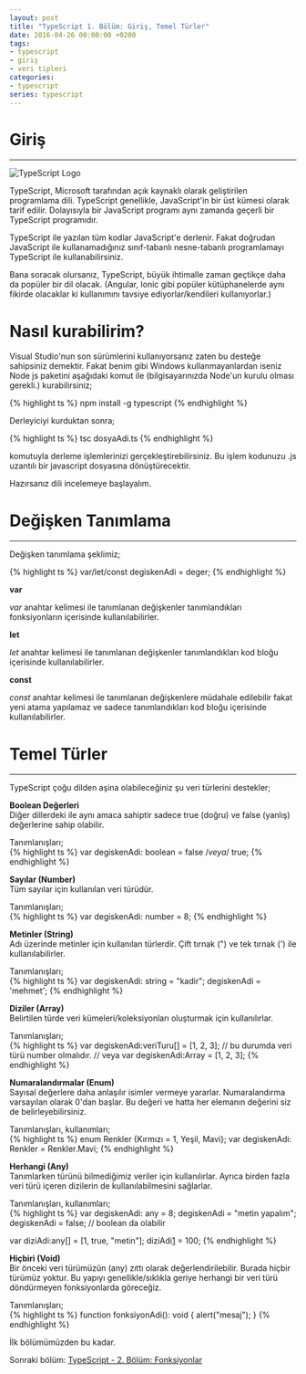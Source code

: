 ```yaml
---
layout: post
title: "TypeScript 1. Bölüm: Giriş, Temel Türler"
date: 2016-04-26 00:00:00 +0200
tags:
- typescript
- giriş
- veri tipleri
categories:
- typescript
series: typescript
---
```


# Giriş
---------

![TypeScript Logo](https://upload.wikimedia.org/wikipedia/commons/a/a6/TypeScript_Logo.png)

TypeScript, Microsoft tarafından açık kaynaklı olarak geliştirilen programlama dili.
TypeScript genellikle, JavaScript'in bir üst kümesi olarak tarif edilir.
Dolayısıyla bir JavaScript programı aynı zamanda geçerli bir TypeScript programıdır.  

TypeScript ile yazılan tüm kodlar JavaScript'e derlenir.
Fakat doğrudan JavaScript ile kullanamadığınız sınıf-tabanlı nesne-tabanlı programlamayı TypeScript ile kullanabilirsiniz.  

Bana soracak olursanız, TypeScript, büyük ihtimalle zaman geçtikçe daha da popüler bir dil olacak.
(Angular, Ionic gibi popüler kütüphanelerde aynı fikirde olacaklar ki kullanımını tavsiye ediyorlar/kendileri kullanıyorlar.)

# Nasıl kurabilirim?

Visual Studio'nun son sürümlerini kullanıyorsanız zaten bu desteğe sahipsiniz demektir.
Fakat benim gibi Windows kullanmayanlardan iseniz Node js paketini aşağıdaki komut ile (bilgisayarınızda Node'un kurulu olması gerekli.) kurabilirsiniz;  

{% highlight ts %}
npm install -g typescript
{% endhighlight %}

Derleyiciyi kurduktan sonra;   

{% highlight ts %}
tsc dosyaAdi.ts
{% endhighlight %}

komutuyla derleme işlemlerinizi gerçekleştirebilirsiniz.
Bu işlem kodunuzu .js uzantılı bir javascript dosyasına dönüştürecektir.   

Hazırsanız dili incelemeye başlayalım.

# Değişken Tanımlama
---------------------

Değişken tanımlama şeklimiz;  

{% highlight ts %}
var/let/const degiskenAdi = deger;
{% endhighlight %}

**var**

*var* anahtar kelimesi ile tanımlanan değişkenler tanımlandıkları fonksiyonların içerisinde kullanılabilirler.  

**let**

*let* anahtar kelimesi ile tanımlanan değişkenler tanımlandıkları kod bloğu içerisinde kullanılabilirler.  

**const**  

*const* anahtar kelimesi ile tanımlanan değişkenlere müdahale edilebilir fakat yeni atama yapılamaz ve sadece tanımlandıkları kod bloğu içerisinde kullanılabilirler.   

# Temel Türler
---------------

TypeScript çoğu dilden aşina olabileceğiniz şu veri türlerini destekler;  

**Boolean Değerleri**  
Diğer dillerdeki ile aynı amaca sahiptir sadece true (doğru) ve false (yanlış) değerlerine sahip olabilir.  

Tanımlanışları;  
{% highlight ts %}
var degiskenAdi: boolean = false /*veya*/ true;
{% endhighlight %}

**Sayılar (Number)**  
Tüm sayılar için kullanılan veri türüdür.

Tanımlanışları;  
{% highlight ts %}
var degiskenAdi: number = 8;
{% endhighlight %}

**Metinler (String)**  
Adı üzerinde metinler için kullanılan türlerdir. Çift tırnak (") ve tek tırnak (') ile kullanılabilirler.   

Tanımlanışları;  
{% highlight ts %}
var degiskenAdi: string = "kadir";
degiskenAdi = 'mehmet';
{% endhighlight %}

**Diziler (Array)**  
Belirtilen türde veri kümeleri/koleksiyonları oluşturmak için kullanılırlar.  

Tanımlanışları;  
{% highlight ts %}
var degiskenAdi:veriTuru[] = [1, 2, 3]; // bu durumda veri türü number olmalıdır.
// veya
var degiskenAdi:Array<veriTuru> = [1, 2, 3];
{% endhighlight %}

**Numaralandırmalar (Enum)**  
Sayısal değerlere daha anlaşılır isimler vermeye yararlar.
Numaralandırma varsayılan olarak 0'dan başlar. Bu değeri ve hatta her elemanın değerini siz de belirleyebilirsiniz.  

Tanımlanışları, kullanımları;  
{% highlight ts %}
enum Renkler {Kırmızı = 1, Yeşil, Mavi};
var degiskenAdi: Renkler = Renkler.Mavi;
{% endhighlight %}

**Herhangi (Any)**  
Tanımlarken türünü bilmediğimiz veriler için kullanılırlar.
Ayrıca birden fazla veri türü içeren dizilerin de kullanılabilmesini sağlarlar.  

Tanımlanışları, kullanımları;  
{% highlight ts %}
var degiskenAdi: any = 8;
degiskenAdi = "metin yapalım";
degiskenAdi = false; // boolean da olabilir

var diziAdi:any[] = [1, true, "metin"];
diziAdi[1] = 100;
{% endhighlight %}

**Hiçbiri (Void)**  
Bir önceki veri türümüzün (any) zıttı olarak değerlendirilebilir.
Burada hiçbir türümüz yoktur.
Bu yapıyı genellikle/sıklıkla geriye herhangi bir veri türü döndürmeyen fonksiyonlarda göreceğiz.     

Tanımlanışları;  
{% highlight ts %}
function fonksiyonAdi(): void {
    alert("mesaj");
}
{% endhighlight %}

İlk bölümümüzden bu kadar.

Sonraki bölüm: [TypeScript - 2. Bölüm: Fonksiyonlar][1]

[1]: /typescript-ikinci-bolum-fonksiyonlar/